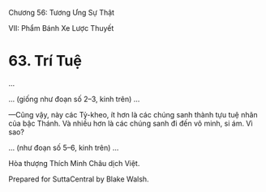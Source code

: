  

Chương 56: Tương Ưng Sự Thật

VII: Phẩm Bánh Xe Lược Thuyết

# 63\. Trí Tuệ

…

… (giống như đoạn số 2–3, kinh trên) …

—Cũng vậy, này các Tỷ-kheo, ít hơn là các chúng sanh thành tựu tuệ nhãn của bậc Thánh. Và nhiều hơn là các chúng sanh đi đến vô minh, si ám. Vì sao?

… (như đoạn số 5–6, kinh trên) …

Hòa thượng Thích Minh Châu dịch Việt.

Prepared for SuttaCentral by Blake Walsh.
